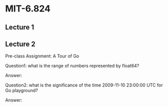 # MIT-6.824

## Lecture 1

## Lecture 2
Pre-class Assignment: A Tour of Go

Question1: what is the range of numbers represented by float64?

Answer: 

Question2: what is the significance of the time 2009-11-10 23:00:00 UTC for Go playground?

Answer:
